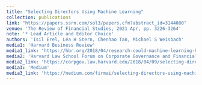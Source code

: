 ```yaml
---
title: "Selecting Directors Using Machine Learning"
collection: publications
link: "https://papers.ssrn.com/sol3/papers.cfm?abstract_id=3144080"
venue: 'The Review of Financial Studies, 2021 Apr, pp. 3226-3264'
note: '* Lead Article and Editor Choice'
authors: 'Isil Erel, Léa H Stern, Chenhao Tan, Michael S Weisbach'
media1: 'Harvard Business Review'
media1_link: 'https://hbr.org/2018/04/research-could-machine-learning-help-companies-select-better-board-directors'
media2: 'Harvard Law School Forum on Corporate Governance and Financial Regulation'
media2_link: 'https://corpgov.law.harvard.edu/2018/04/09/selecting-directors-using-machine-learning/'
media3: 'Medium'
media3_link: 'https://medium.com/firmai/selecting-directors-using-machine-learning-b1663bf3b7e4'
---
```

